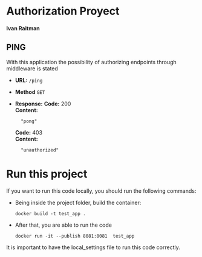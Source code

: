 # Authorization Proyect

#### Ivan Raitman
  
## PING

With this application the possibility of authorizing endpoints through middleware is stated

- **URL:**
    `/ping`

- **Method**
    `GET`
  
- **Response:**
    **Code:** 200 <br />
        **Content:**
        
        "pong"

    **Code:** 403 <br />
        **Content:**
        
        "unauthorized"

# Run this project

If you want to run this code locally, you should run the following commands:

* Being inside the project folder, build the container:

      docker build -t test_app .

* After that, you are able to run the code

      docker run -it --publish 8081:8081  test_app
 
It is important to have the local_settings file to run this code correctly.
